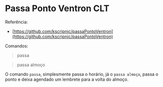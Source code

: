 # Passa Ponto Ventron CLT
Referência:

 - [https://github.com/kscripnic/passaPontoVentron](https://github.com/kscripnic/passaPontoVentron)

Comandos:

> passa

> passa almoço

O comando `passa`, simplesmente passa o horário, já o `passa almoço`, passa o ponto e deixa agendado um lembrete para a volta do almoço.
